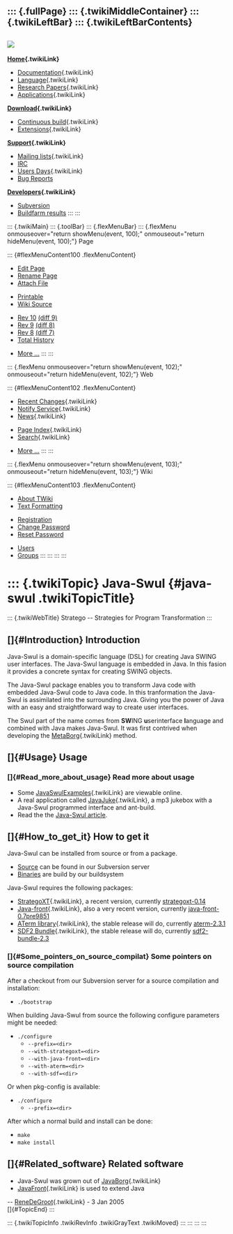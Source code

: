 ::: {.fullPage}
::: {.twikiMiddleContainer}
::: {.twikiLeftBar}
::: {.twikiLeftBarContents}
  ----------------------------------------------------------------------------------
  [![](../pub/Stratego/StrategoLogo/StrategoLogoTextlessWhite-100px.png)](WebHome)
  ----------------------------------------------------------------------------------

**[Home](WebHome){.twikiLink}**

-   [Documentation](StrategoDocumentation){.twikiLink}
-   [Language](StrategoLanguage){.twikiLink}
-   [Research Papers](StrategoPublications){.twikiLink}
-   [Applications](StrategoApplication){.twikiLink}

**[Download](StrategoDownload){.twikiLink}**

-   [Continuous build](ContinuousBuild){.twikiLink}
-   [Extensions](AdditionalPackageDownload){.twikiLink}

**[Support](StrategoSupport){.twikiLink}**

-   [Mailing lists](MailingList){.twikiLink}
-   [IRC](irc://irc.freenode.net/#stratego)
-   [Users Days](StrategoUsersDay){.twikiLink}
-   [Bug Reports](http://yellowgrass.org/project/StrategoXT)

**[Developers](StrategoDev){.twikiLink}**

-   [Subversion](https://svn.strategoxt.org/repos/StrategoXT/strategoxt/trunk)
-   [Buildfarm
    results](http://hydra.nixos.org/jobset/strategoxt/strategoxt-release/all)
:::
:::

::: {.twikiMain}
::: {.toolBar}
::: {.flexMenuBar}
::: {.flexMenu onmouseover="return showMenu(event, 100);" onmouseout="return hideMenu(event, 100);"}
Page

::: {#flexMenuContent100 .flexMenuContent}
-   [Edit
    Page](http://www.program-transformation.org/edit/Stratego/Java-Swul?t=1536825593)
-   [Rename
    Page](http://www.program-transformation.org/rename/Stratego/Java-Swul)
-   [Attach
    File](http://www.program-transformation.org/attach/Stratego/Java-Swul)

<!-- -->

-   [Printable](http://www.program-transformation.org/view/Stratego/Java-Swul?skin=print.pattern)
-   [Wiki
    Source](http://www.program-transformation.org/view/Stratego/Java-Swul?skin=text&raw=on&contenttype=text/plain)

<!-- -->

-   [Rev
    10](http://www.program-transformation.org/view/Stratego/Java-Swul?rev=1.10)
    [(diff 9)](http://www.program-transformation.org/rdiff/Stratego/Java-Swul?rev1=1.10&rev2=1.9)
-   [Rev
    9](http://www.program-transformation.org/view/Stratego/Java-Swul?rev=1.9)
    [(diff 8)](http://www.program-transformation.org/rdiff/Stratego/Java-Swul?rev1=1.9&rev2=1.8)
-   [Rev
    8](http://www.program-transformation.org/view/Stratego/Java-Swul?rev=1.8)
    [(diff 7)](http://www.program-transformation.org/rdiff/Stratego/Java-Swul?rev1=1.8&rev2=1.7)
-   [Total
    History](http://www.program-transformation.org/rdiff/Stratego/Java-Swul)

<!-- -->

-   [More
    \...](http://www.program-transformation.org/oops/Stratego/Java-Swul?template=oopsmore&param1=1.10&param2=1.10)
:::
:::

::: {.flexMenu onmouseover="return showMenu(event, 102);" onmouseout="return hideMenu(event, 102);"}
Web

::: {#flexMenuContent102 .flexMenuContent}
-   [Recent Changes](WebChanges){.twikiLink}
-   [Notify Service](WebNotify){.twikiLink}
-   [News](WebNews){.twikiLink}

<!-- -->

-   [Page Index](WebIndex){.twikiLink}
-   [Search](WebSearch){.twikiLink}

<!-- -->

-   [More
    \...](http://www.program-transformation.org/oops/Stratego/Java-Swul?template=oopsmore&param1=1.10&param2=1.10)
:::
:::

::: {.flexMenu onmouseover="return showMenu(event, 103);" onmouseout="return hideMenu(event, 103);"}
Wiki

::: {#flexMenuContent103 .flexMenuContent}
-   [About
    TWiki](http://www.program-transformation.org/view/TWiki/WebHome)
-   [Text
    Formatting](http://www.program-transformation.org/view/TWiki/TextFormattingRules)

<!-- -->

-   [Registration](http://www.program-transformation.org/view/TWiki/TWikiRegistration)
-   [Change
    Password](http://www.program-transformation.org/view/TWiki/ChangePassword)
-   [Reset
    Password](http://www.program-transformation.org/view/TWiki/ResetPassword)

<!-- -->

-   [Users](http://www.program-transformation.org/view/Main/TWikiUsers)
-   [Groups](http://www.program-transformation.org/view/Main/TWikiGroups)
:::
:::
:::
:::

::: {.twikiTopic}
Java-Swul {#java-swul .twikiTopicTitle}
=========

::: {.twikiWebTitle}
Stratego \-- Strategies for Program Transformation
:::

[]{#Introduction} Introduction
------------------------------

Java-Swul is a domain-specific language (DSL) for creating Java SWING
user interfaces. The Java-Swul language is embedded in Java. In this
fasion it provides a concrete syntax for creating SWING objects.

The Java-Swul package enables you to transform Java code with embedded
Java-Swul code to Java code. In this tranformation the Java-Swul is
assimilated into the surrounding Java. Giving you the power of Java with
an easy and straightforward way to create user interfaces.

The Swul part of the name comes from **SW**ING **u**serinterface
**l**anguage and combined with Java makes Java-Swul. It was first
contrived when developing the [MetaBorg](MetaBorg){.twikiLink} method.

[]{#Usage} Usage
----------------

### []{#Read_more_about_usage} Read more about usage

-   Some [JavaSwulExamples](JavaSwulExamples){.twikiLink} are viewable
    online.
-   A real application called [JavaJuke](JavaJuke){.twikiLink}, a mp3
    jukebox with a Java-Swul programmed interface and ant-build.
-   Read the the [Java-Swul
    article](http://www.stratego-language.org//pub/Stratego/Java-Swul/swul-article.pdf).

[]{#How_to_get_it} How to get it
--------------------------------

Java-Swul can be installed from source or from a package.

-   [Source](https://svn.cs.uu.nl:12443/repos/StrategoXT/java-swul/trunk)
    can be found in our Subversion server
-   [Binaries](http://releases.strategoxt.org/java-swul-0.1pre9927/) are
    build by our buildsystem

Java-Swul requires the following packages:

-   [StrategoXT](StrategoXT){.twikiLink}, a recent version, currently
    [strategoxt-0.14](http://releases.strategoxt.org/strategoxt-0.14/)
-   [Java-front](JavaFront){.twikiLink}, also a very recent version,
    currently
    [java-front-0.7pre9851](http://releases.strategoxt.org/java-front-0.7pre9851/)
-   [ATerm library](../Tools/ATermLibrary){.twikiLink}, the stable
    release will do, currently
    [aterm-2.3.1](http://releases.strategoxt.org/aterm-2.3.1/)
-   [SDF2 Bundle](Sdf2Bundle){.twikiLink}, the stable release will do,
    currently
    [sdf2-bundle-2.3](http://releases.strategoxt.org/sdf2-bundle-2.3/)

### []{#Some_pointers_on_source_compilat} Some pointers on source compilation

After a checkout from our Subversion server for a source compilation and
installation:

-   `./bootstrap`

When building Java-Swul from source the following configure parameters
might be needed:

-   `./configure`
    -   `--prefix=<dir>`
    -   `--with-strategoxt=<dir>`
    -   `--with-java-front=<dir>`
    -   `--with-aterm=<dir>`
    -   `--with-sdf=<dir>`

Or when pkg-config is available:

-   `./configure`
    -   `--prefix=<dir>`

After which a normal build and install can be done:

-   `make`
-   `make install`

[]{#Related_software} Related software
--------------------------------------

-   Java-Swul was grown out of [JavaBorg](JavaBorg){.twikiLink}
-   [JavaFront](JavaFront){.twikiLink} is used to extend Java

\-- [ReneDeGroot](../Main/ReneDeGroot){.twikiLink} - 3 Jan 2005\
[]{#TopicEnd}
:::

::: {.twikiTopicInfo .twikiRevInfo .twikiGrayText .twikiMoved}
:::
:::
:::
:::
